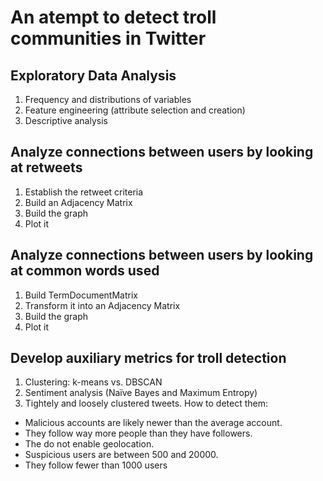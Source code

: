 # An atempt to detect troll communities in Twitter

## Exploratory Data Analysis
1. Frequency and distributions of variables
2. Feature engineering (attribute selection and creation)
3. Descriptive analysis

## Analyze connections between users by looking at retweets
1. Establish the retweet criteria
2. Build an Adjacency Matrix
3. Build the graph
4. Plot it

## Analyze connections between users by looking at common words used
1. Build TermDocumentMatrix
2. Transform it into an Adjacency Matrix
3. Build the graph
4. Plot it

## Develop auxiliary metrics for troll detection
1. Clustering: k-means vs. DBSCAN
2. Sentiment analysis (Naïve Bayes and Maximum Entropy)
3. Tightely and loosely clustered tweets. How to detect them:

* Malicious accounts are likely newer than the average account.
* They follow way more people than they have followers.
* The do not enable geolocation.
* Suspicious users are between 500 and 20000. 
* They follow fewer than 1000 users
